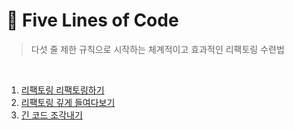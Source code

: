 # 📔 Five Lines of Code

> 다섯 줄 제한 규칙으로 시작하는 체계적이고 효과적인 리팩토링 수련법

<br/>

1. [리팩토링 리팩토링하기](/five-lines-of-code/01_리팩토링_리팩토링하기.md)
2. [리팩토링 깊게 들여다보기](/five-lines-of-code/02_리팩토링_깊게_들여다보기.md)
3. [긴 코드 조각내기](/five-lines-of-code/03_긴_코드_조각내기.md)
